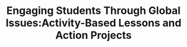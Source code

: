 ---
layout: resource
title: "Engaging Students Through Global Issues:Activity-Based Lessons and Action Projects "
---
